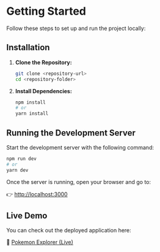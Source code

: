 # Getting Started

Follow these steps to set up and run the project locally:

## Installation

1. **Clone the Repository:**
   ```bash
   git clone <repository-url>
   cd <repository-folder>
   ```

2. **Install Dependencies:**
   ```bash
   npm install
   # or
   yarn install
   ```

## Running the Development Server

Start the development server with the following command:

```bash
npm run dev
# or
yarn dev
```

Once the server is running, open your browser and go to:

👉 [http://localhost:3000](http://localhost:3000)

## Live Demo

You can check out the deployed application here:

🔗 [Pokemon Explorer (Live)](https://pokemon-explorer-sage.vercel.app/)

